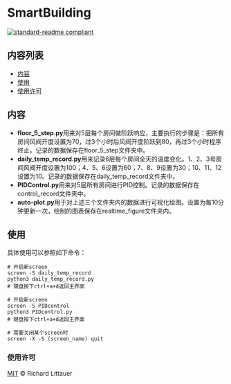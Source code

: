 # SmartBuilding

[![standard-readme compliant](https://img.shields.io/badge/readme%20style-standard-brightgreen.svg?style=flat-square)](https://github.com/RichardLitt/standard-readme)

## 内容列表

- [内容](#内容)
- [使用](#使用)
- [使用许可](#使用许可)

## 内容

* **floor_5_step.py**用来对5层每个房间做阶跃响应，主要执行的步骤是：把所有房间风阀开度设置为70，过3个小时后风阀开度阶跃到80，再过3个小时程序终止。记录的数据保存在floor_5_step文件夹中。
* **daily_temp_record.py**用来记录6层每个房间全天的温度变化。1、2、3号房间风阀开度设置为100；4、5、6设置为60；7、8、9设置为30；10、11、12设置为10。记录的数据保存在daily_temp_record文件夹中。
* **PIDControl.py**用来对5层所有房间进行PID控制。记录的数据保存在control_record文件夹中。
* **auto-plot.py**用于对上述三个文件夹内的数据进行可视化绘图。设置为每10分钟更新一次，绘制的图表保存在realtime_figure文件夹内。

## 使用
具体使用可以参照如下命令：
```shell
# 开启新screen
screen -S daily_temp_record
python3 daily_temp_record.py
# 键盘按下ctrl+a+d返回主界面

# 开启新screen
screen -S PIDcontrol
python3 PIDcontrol.py
# 键盘按下ctrl+a+d返回主界面

# 需要关闭某个screen时
screen -X -S (screen_name) quit 
```

### 使用许可

[MIT](LICENSE) © Richard Littauer